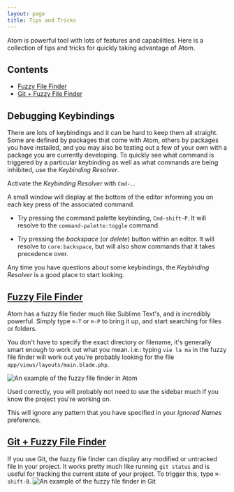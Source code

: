 ```yaml
---
layout: page
title: Tips and Tricks
---
```


Atom is powerful tool with lots of features and capabilities. Here is a
collection of tips and tricks for quickly taking advantage of Atom.

## Contents

- [Fuzzy File Finder](#FuzzyFileFinder)
- [Git + Fuzzy File Finder](#GitFuzzyFileFinder)

## Debugging Keybindings

There are lots of keybindings and it can be hard to keep them all straight. Some are defined by packages that come with Atom, others by packages you have installed, and you may also be testing out a few of your own with a package you are currently developing. To quickly see what command is triggered by a particular keybinding as well as what commands are being inhibited, use the *Keybinding Resolver*.

Activate the *Keybinding Resolver* with `Cmd-.`.

A small window will display at the bottom of the editor informing you on each key press of the associated command.

- Try pressing the command palette keybinding, `Cmd-shift-P`. It will resolve to the `command-palette:toggle` command.

- Try pressing the *backspace* (or *delete*) button within an editor. It will resolve to `core:backspace`, but will also show commands that it takes precedence over.

Any time you have questions about some keybindings, the *Keybinding Resolver* is a good place to start looking.

## <a name="FuzzyFileFinder" href="#FuzzyFileFinder">Fuzzy File Finder</a>

Atom has a fuzzy file finder much like Sublime Text's, and is incredibly
powerful. Simply type `⌘-T` or `⌘-P` to bring it up, and start searching for
files or folders.

You don't have to specify the exact directory or filename, it's generally smart
enough to work out what you mean. i.e.: typing `vie la ma` in the fuzzy file
finder will work out you're probably looking for the file
`app/views/layouts/main.blade.php`.

![An example of the fuzzy file finder in Atom](http://i.imgur.com/CiyBqTc.png)

Used correctly, you will probably not need to use the sidebar much if you know
the project you're working on.

This will ignore any pattern that you have specified in your *Ignored Names*
preference.

## <a name="GitFuzzyFileFinder" href="#GitFuzzyFileFinder">Git + Fuzzy File Finder</a>

If you use Git, the fuzzy file finder can display any modified or untracked file
in your project. It works pretty much like running `git status` and is useful
for tracking the current state of your project. To trigger this, type
`⌘-shift-B`.
![An example of the fuzzy file finder in Git](http://i.imgur.com/SY4j5nr.png)
